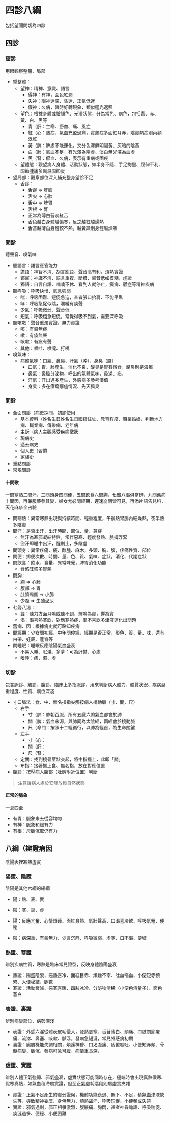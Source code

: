 # 四診八綱

包括望聞問切為四診


## 四診
### 望診
用眼觀察整體、局部

- 望整體：
  - 望神：精神、意識、語言
    - 得神：有神，面色紅潤
    - 失神：眼神迷濛、昏迷、正氣低迷
    - 假神：久病，暫時好轉現象，類似迴光返照
  - 望色：根據身體或臉顏色、光澤狀態，分為常色、病色，包括青、赤、黃、白、黑等
    - 青（肝：主寒、瘀血、痛、風症
    - 紅（心：熱症、氣血充盈過剩，實熱症多面紅耳赤，陰虛熱症則兩顴泛紅
    - 黃（脾：脾虛不能運化，又分色澤鮮明陽黃、灰暗的陰黃
    - 白（肺：氣血不足，有光澤為陽虛、淡白無光澤為血虛
    - 黑（腎：瘀血、久病，表示有重病或固疾
  - 望體態：觀望病人身體、活動狀態，如半身不隨、手足拘鑾、屈伸不利、關節腫痛多風濕關節炎
- 望局部：觀察部位深入補充整身望診不足
  - 舌診：
    - 舌邊 => 肝膽
    - 舌尖 => 心肺
    - 舌中 => 脾胃
    - 舌根 => 腎
    - 正常為薄白苔淡紅舌
    - 舌色越白身體越偏寒，反之越紅越燥熱
    - 舌苔越薄白身體較不熱，越黃躁則身體越燥熱

### 聞診
聽聲音、嗅氣味
- 聽語言：語言應答能力
  - 譫語：神智不清、胡言亂語、聲音高有利，煩熱實證
  - 鄭聲：神識不清、語言重複、斷續、聲音低如模糊，虛證
  - 獨語：自言自語、喃喃不休、看到人就停止，癲病、鬱症等精神疾病
- 聽呼吸：呼吸快慢、氣息強弱
  - 喘：呼吸困難、短促急迫，甚者張口抬肩、不能平臥
  - 哮：呼吸急促似喘，喉嚨有痰聲
  - 少氣：呼吸微弱、聲音低
  - 短氣：呼吸粗急短促，常覺得吸不到氣，需要深呼吸
- 聽咳嗽：聲音重濁實證，無力虛證
  - 咳：有聲無痰
  - 嗽：有痰無聲
  - 咳嗽：有痰有聲
  - 其他：嘔吐、噴嚏、打嗝
- 嗅氣味：
  - 病體氣味：口氣、鼻臭、汗氣（脖）、身臭（腋）
    - 口氣：胃、肺產生，消化不良，酸臭是胃有宿食，腐臭則是濃瘍
    - 鼻氣：鼻腔分泌物、呼出的氣體氣味，鼻涕、痰，
    - 汗氣：汗出過多產生，外感病多參考價值
    - 身臭：多在瘡瘍癰疽情況、先天狐臭

### 問診
- 全面問診（病史探問，初診使用
  - 基本資料（姓名生日姓名生日國籍住址、教育程度、職業婚姻，判斷地方病、職業病、傳染病、老年病
  - 主訴（病人主觀感受疾病徵狀
  - 現病史
  - 過去病史
  - 個人史（習慣
  - 家族史
- 重點問診
- 常規問診

#### 十問歌
一問寒熱二問汗，三問頭身四問便，五問飲食六問胸，七聾八渴俱當辨，九問舊病十問因，再兼服藥參其變，婦女尤必問經期，遲速崩閉皆可見，再添片語告兒科，天花麻疹全占驗
  - 問寒熱：異常寒熱出現與持續時間、輕重程度，午後熱胃腸內結燥熱，夜半熱多陰虛
  - 問汗：是否出汗，出汗時間、部位、量、兼症
    - 無汗為寒邪凝結特性，常伴惡寒、輕度發熱、脈搏浮緊
    - 盜汗即睡中出汗，醒則止，多陰虛
  - 問頭身：異常疼痛、癢、酸腫、麻木，多頭、胸、腹，疼痛性質、部位
  - 問便：排便次數、時間、量、色、質、氣味、症狀，消化、代謝症狀
  - 問飲食：飲水、食量、異常味覺，脾胃消化功能
    - 食慾旺盛多胃熱
  - 問胸：
    - 胸 => 心肺
    - 腹部 => 胃
    - 肚臍周圍 => 小腸
    - 少腹 => 生殖泌尿
  - 七聾八渴：
    - 聾：聽力方面耳鳴或聽不到，蟬鳴為虛，響為實
    - 渴：渴喜熱寒飲，對應寒熱症，渴不喜飲多津液運化出問題
  - 舊病、因：根據病史就可略知疾病
  - 問經期：少女問初經、中年問停經，經期是否正常，形色、質、量、味，還有白帶、妊辰、產育等
  - 問睡眠：睡眠反應陰陽氣血盛衰
    - 不易入睡、眠淺、多夢：可為肝鬱、心虛
    - 嗜睡：痰、濕、虛

### 切診
包含脈診、觸診、腹診，臨床上多指脈診，用來判斷病人體力、體質狀況、疾病嚴重程度、性質、病位深淺

- 寸口脈法：食、中、無名指指尖觸按病人橈動脈（寸、關、尺）
  - 右手
    - 寸（肺：肺朝百脈，所有五臟六腑氣血都會於肺
    - 關（脾：氣血來源，與肺同為太陰經，兩經會於橈動脈
    - 尺（命門：按照十二經循行，以肺為經首，為生命關鍵
  - 左手
    - 寸（心：
    - 關（肝：
    - 尺（腎：
  - 定關：找到橈骨莖狀突起，將中指擺上，此即「關」
  - 布指：接著擺上食、無名指，放在對應位置
- 腹診：按壓病人腹部（肚臍附近位置）判斷

> 注意讓病人處於安靜放鬆自然狀態

#### 正常的脈象
一息四至
- 有胃：脈象來去從容均勻
- 有神：脈象和緩有力
- 有根：尺脈沉取仍有力


## 八綱（辯證病因
陰陽表裡寒熱虛實

### 陽證、陰證
陰陽是其他六綱的總綱
- 陽：熱、表、實
- 陰：寒、裏、虛

- 陽：反應亢奮、心情煩躁、面紅身熱、氣壯聲高、口渴喜冷飲、呼吸氣粗、便秘
- 陰：病深重、有氣無力、少言沉靜、呼吸微弱、虛寒、口不渴、便塘

### 熱證、寒證
辨別疾病性質，寒熱是臨床常見證型，反映身體陰陽盛衰
- 熱證：陽盛陰衰、惡熱喜冷、面紅目赤、煩躁不寧、吐血嘔血、小便短赤頻繁、大便秘結、脈數
- 寒證：活動衰減、惡寒喜暖、四肢冰冷、分泌物清稀（小便色清量多）、面色蒼白

### 表證、裏證
辨別病變部位、病勢深淺
- 表證：外感六淫從體表皮毛侵入，發熱惡寒、舌苔薄白、頭痛、四肢關節痠痛、流涕、鼻塞、咳嗽、脈浮，發病急短淺，常見外感病初期
- 裏證：臟腑機能失調相關，煩躁神昏、口渴腹痛、疲倦嘔吐、小便短赤頻、骨髓病變、脈沉，發病可急可緩，病情重長深，

### 虛證、實證
辨別人體正氣強弱、邪氣盛衰，虛實狀態可能同時存在，極端時會出現真熱假寒、假寒真熱，如氣血積滯屬實證，但至正氣虛耗階段則屬虛實夾雜
- 虛證：正氣不足產生的虛弱證候，機體功能衰退、低下、不足，精氣血津液缺失等，導致精神委糜、身倦無力、煩熱盜汗、呼吸短促、小便頻或失禁
- 實證：邪氣過剩，邪正相爭激烈，腹脹痛、胸悶，甚者神昏譫語、呼吸喘促、痰涎過多、便秘、小便困難